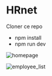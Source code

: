 # HRnet

Cloner ce repo

-   npm install
-   npm run dev

![homepage](https://github.com/user-attachments/assets/56bfd8c8-adc9-4a12-8429-7aabfdd9dff3)

![employee_list](https://github.com/user-attachments/assets/2d4a3db4-e2d1-442e-b270-27b11ca4f56b)
